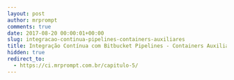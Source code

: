 ```yaml
---
layout: post
author: mrprompt
comments: true
date: 2017-08-20 00:00:01+00:00
slug: integracao-continua-pipelines-containers-auxiliares
title: Integração Contínua com Bitbucket Pipelines - Containers Auxiliares
hidden: true
redirect_to:
  - https://ci.mrprompt.com.br/capitulo-5/
---
```

